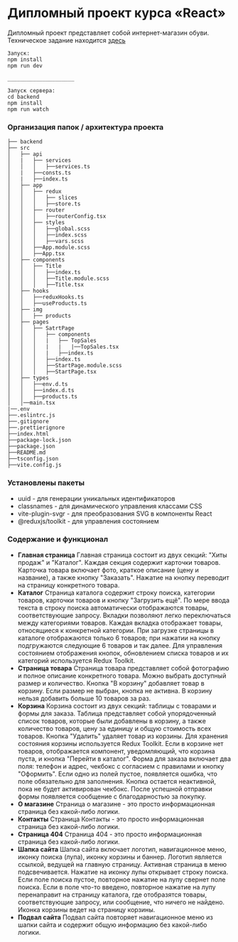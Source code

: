 # Дипломный проект курса «React»

Дипломный проект представляет собой интернет-магазин обуви.
Техническое задание находится [здесь](https://github.com/netology-code/ra16-diploma)

```
Запуск:
npm install
npm run dev

_____________________

Запуск сервера:
cd backend
npm install
npm run watch
```


### Организация папок / архитектура проекта
```
├── backend
├── src
│   ├── api
│   |   ├── services
│   │   │   ├──services.ts
│   |   ├──consts.ts
│   |   ├──index.ts
│   ├── app
│   │   ├── redux
│   │   │   ├── slices
│   │   │   ├──store.ts
│   │   ├── router
│   │   │   ├──routerConfig.tsx
│   │   ├── styles
│   │   │   ├──global.scss
│   │   │   ├──index.scss
│   │   │   ├──vars.scss
│   │   ├──App.module.scss
│   │   ├──App.tsx
│   ├── components
│   │   ├── Title
│   │   │   ├──index.ts
│   │   │   ├──Title.module.scss
│   │   │   ├──Title.tsx
│   ├── hooks
│   │   ├──reduxHooks.ts
│   │   ├──useProducts.ts
│   ├── img
│   │   ├── products
│   ├── pages
│   │   ├── SatrtPage
│   │   │   ├── components
│   │   │   |   ├── TopSales
│   │   │   |   |   |──TopSales.tsx
│   │   │   |   ├──index.ts
│   │   │   ├──index.ts
│   │   │   ├──StartPage.module.scss
│   │   │   ├──StartPage.tsx
│   ├── types
│   │   ├──env.d.ts
│   │   ├──index.d.ts
│   │   ├──products.ts
│   │──main.tsx
|──.env
├──.eslintrc.js
├──.gitignore
├──.prettierignore
├──index.html
├──package-lock.json
├──package.json
├──README.md
├──tsconfig.json
├──vite.config.js

```


### Установлены пакеты
- uuid - для генерации уникальных идентификаторов
- classnames - для динамического управления классами CSS
- vite-plugin-svgr - для преобразования SVG в компоненты React
- @reduxjs/toolkit - для управления состоянием


### Содержание и функционал
- **Главная страница**
  Главная страница состоит из двух секций: "Хиты продаж" и "Каталог". Каждая секция содержит карточки товаров. Карточка товара включает фото, краткое описание (цену и название), а также кнопку "Заказать". Нажатие на кнопку переводит на страницу конкретного товара.
- **Каталог**
  Страница каталога содержит строку поиска, категории товаров, карточки товаров и кнопку "Загрузить ещё". По мере ввода текста в строку поиска автоматически отображаются товары, соответствующие запросу. Вкладки позволяют легко переключаться между категориями товаров. Каждая вкладка отображает товары, относящиеся к конкретной категории. При загрузке страницы в каталоге отображаются только 6 товаров; при нажатии на кнопку подгружаются следующие 6 товаров и так далее. Для управления состоянием отображения кнопок, обновлением списка товаров и их категорий используется Redux Toolkit.
- **Страница товара**
  Страница товара представляет собой фотографию и полное описание конкретного товара. Можно выбрать доступный размер и количество. Кнопка "В корзину" добавляет товар в корзину. Если размер не выбран, кнопка не активна. В корзину нельзя добавить больше 10 товаров за раз.
- **Корзина**
  Корзина состоит из двух секций: таблицы с товарами и формы для заказа. Таблица представляет собой упорядоченный список товаров, которые были добавлены в корзину, а также количество товаров, цену за единицу и общую стоимость всех товаров. Кнопка "Удалить" удаляет товар из корзины. Для хранения состояния корзины используется Redux Toolkit. Если в корзине нет товаров, отображается компонент, уведомляющий, что корзина пуста, и кнопка "Перейти в каталог".
  Форма для заказа включает два поля: телефон и адрес, чекбокс с согласием с правилами и кнопку "Оформить". Если одно из полей пустое, появляется ошибка, что поле обязательно для заполнения. Кнопка остается неактивной, пока не будет активирован чекбокс. После успешной отправки формы появляется сообщение с благодарностью за покупку.
- **О магазине**
  Страница о магазине - это просто информационная страница без какой-либо логики.
- **Контакты**
  Страница Контакты - это просто информационная страница без какой-либо логики.
- **Страница 404**
  Страница 404 - это просто информационная страница без какой-либо логики.
- **Шапка сайта**
  Шапка сайта включает логотип, навигационное меню, иконку поиска (лупа), иконку корзины и баннер. Логотип является ссылкой, ведущей на главную страницу. Активная страница в меню подсвечивается. Нажатие на иконку лупы открывает строку поиска. Если поле поиска пустое, повторное нажатие на лупу свернет поле поиска. Если в поле что-то введено, повторное нажатие на лупу перенаправит на страницу каталога, где отобразятся товары, соответствующие запросу, или сообщение, что ничего не найдено. Иконка корзины ведет на страницу корзины.
- **Подвал сайта**
  Подвал сайта повторяет навигационное меню из шапки сайта и содержит общую информацию без какой-либо логики.
